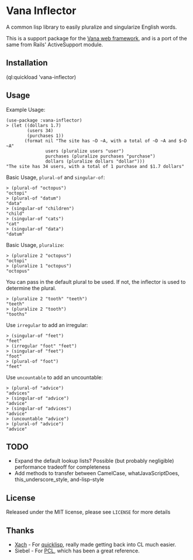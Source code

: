 Vana Inflector
========

A common lisp library to easily pluralize and singularize English words.

This is a support package for the [Vana web framework][1], and is a port of the same from Rails' ActiveSupport module.

Installation
------------------

(ql:quickload 'vana-inflector)

Usage
-----------
Example Usage:

    (use-package :vana-inflector)
    > (let ((dollars 1.7)
            (users 34)
            (purchases 1))
           (format nil "The site has ~D ~A, with a total of ~D ~A and $~D ~A"  
                   users (pluralize users "user") 
                   purchases (pluralize purchases "purchase") 
                   dollars (pluralize dollars "dollar")))
    "The site has 34 users, with a total of 1 purchase and $1.7 dollars"

Basic Usage, `plural-of` and `singular-of`:

    > (plural-of "octopus") 
    "octopi"
    > (plural-of "datum")
    "data"
    > (singular-of "children")
    "child"
    > (singular-of "cats")
    "cat"
    > (singular-of "data")
    "datum"

Basic Usage, `pluralize`:

    > (pluralize 2 "octopus")
    "octopi"
    > (pluralize 1 "octopus")
    "octopus"

You can pass in the default plural to be used. If not, the inflector is used to determine the plural.

    > (pluralize 2 "tooth" "teeth")
    "teeth"
    > (pluralize 2 "tooth")
    "tooths"

Use `irregular` to add an irregular:

    > (singular-of "feet")
    "feet"
    > (irregular "foot" "feet")
    > (singular-of "feet")
    "foot"
    > (plural-of "foot")
    "feet"

Use `uncountable` to add an uncountable:

    > (plural-of "advice")
    "advices"
    > (singular-of "advice")
    "advice"
    > (singular-of "advices")
    "advice"
    > (uncountable "advice")
    > (plural-of "advice")
    "advice"

TODO
-------
 * Expand the default lookup lists? Possible (but probably negligible) performance tradeoff for completeness
 * Add methods to transfer between CamelCase, whatJavaScriptDoes, this_underscore_style, and-lisp-style

License
---------------

Released under the MIT license, please see `LICENSE` for more details

Thanks
-------------

  - [Xach][2] - For [quicklisp][3], really made getting back into CL much easier.
  - Siebel - For [PCL][4], which has been a great reference.


  [1]: https://github.com/sgrove/vana
  [2]: http://xach.livejournal.com/
  [3]: http://www.quicklisp.org/
  [4]: http://gigamonkeys.com/book/
